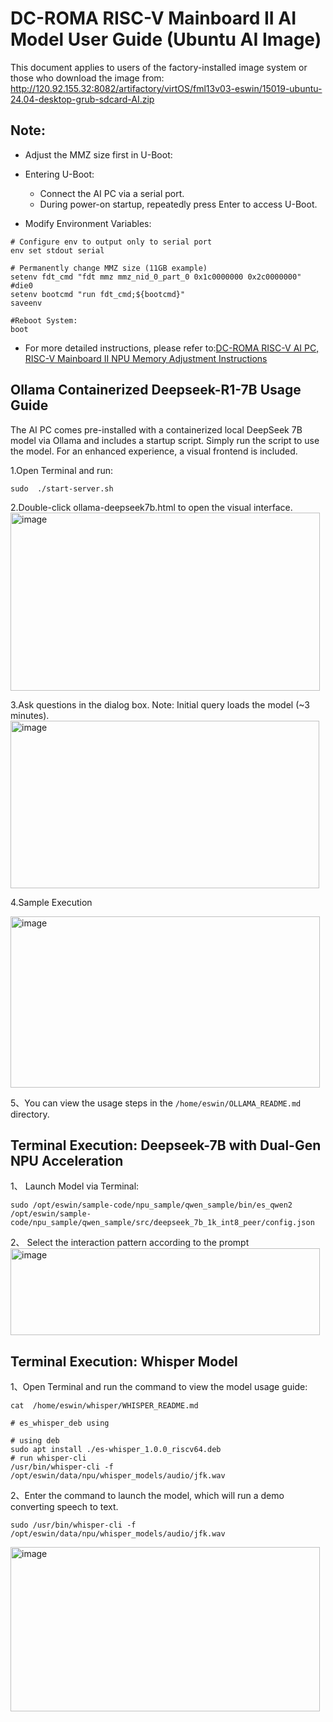 # DC-ROMA RISC-V Mainboard II AI Model User Guide (Ubuntu AI Image)

This document applies to users of the factory-installed image system or those who download the image from:
http://120.92.155.32:8082/artifactory/virtOS/fml13v03-eswin/15019-ubuntu-24.04-desktop-grub-sdcard-AI.zip

## Note:
- Adjust the MMZ size first in U-Boot:

- Entering U-Boot:
  - Connect the AI PC via a serial port.
  - During power-on startup, repeatedly press Enter to access U-Boot.


- Modify Environment Variables:

```
# Configure env to output only to serial port 
env set stdout serial 

# Permanently change MMZ size (11GB example)
setenv fdt_cmd "fdt mmz mmz_nid_0_part_0 0x1c0000000 0x2c0000000"    #die0
setenv bootcmd "run fdt_cmd;${bootcmd}"
saveenv

#Reboot System:
boot
```
- For more detailed instructions, please refer to:[DC-ROMA RISC-V AI PC, RISC-V Mainboard II NPU Memory Adjustment Instructions](
https://github.com/DC-DeepComputing/Framework/blob/main/FML13V03/DC-ROMA%20RISC-V%20AI%20PC%2C%20RISC-V%20Mainboard%20II%20NPU%20Memory%20Adjustment%20Instructions.md)

## Ollama Containerized Deepseek-R1-7B Usage Guide
The AI PC comes pre-installed with a containerized local DeepSeek 7B model via Ollama and includes a startup script. Simply run the script to use the model. For an enhanced experience, a visual frontend is included.

1.Open Terminal and run:
```
sudo  ./start-server.sh
```

2.Double-click ollama-deepseek7b.html to open the visual interface.
<img width="495" height="285" alt="image" src="https://github.com/user-attachments/assets/b698d119-d7a8-4a40-bc0d-346180abdc34" />



3.Ask questions in the dialog box. Note: Initial query loads the model (~3 minutes).
<img width="494" height="268" alt="image" src="https://github.com/user-attachments/assets/5e090434-52d0-4c3d-95ba-bc6e37921198" />


4.Sample Execution

<img width="495" height="274" alt="image" src="https://github.com/user-attachments/assets/98157c40-ec03-434c-8f5a-2b8219e0b8f0" />



5、You can view the usage steps in the ```/home/eswin/OLLAMA_README.md``` directory.



## Terminal Execution: Deepseek-7B with Dual-Gen NPU Acceleration
1、 Launch Model via Terminal:
```
sudo /opt/eswin/sample-code/npu_sample/qwen_sample/bin/es_qwen2 /opt/eswin/sample-code/npu_sample/qwen_sample/src/deepseek_7b_1k_int8_peer/config.json
```

2、 Select the interaction pattern according to the prompt
<img width="495" height="139" alt="image" src="https://github.com/user-attachments/assets/6a2bdd62-e30a-496c-b307-d75128e972a3" />



## Terminal Execution: Whisper Model
1、Open Terminal and run the command to view the model usage guide:
```
cat  /home/eswin/whisper/WHISPER_README.md

# es_whisper_deb using

# using deb
sudo apt install ./es-whisper_1.0.0_riscv64.deb
# run whisper-cli
/usr/bin/whisper-cli -f /opt/eswin/data/npu/whisper_models/audio/jfk.wav
```

2、Enter the command to launch the model, which will run a demo converting speech to text.
```
sudo /usr/bin/whisper-cli -f /opt/eswin/data/npu/whisper_models/audio/jfk.wav
```
<img width="495" height="263" alt="image" src="https://github.com/user-attachments/assets/2509a009-9b18-4525-8c48-d2c0404fdfa2" />










